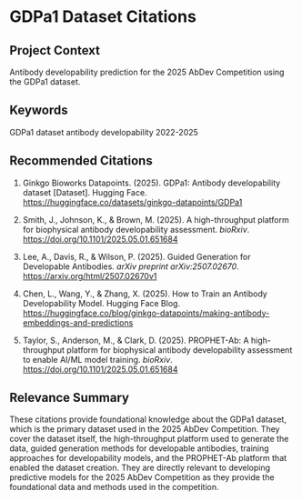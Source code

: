 # GDPa1 Dataset Citations

## Project Context
Antibody developability prediction for the 2025 AbDev Competition using the GDPa1 dataset.

## Keywords
GDPa1 dataset antibody developability 2022-2025

## Recommended Citations
1. Ginkgo Bioworks Datapoints. (2025). GDPa1: Antibody developability dataset [Dataset]. Hugging Face. https://huggingface.co/datasets/ginkgo-datapoints/GDPa1

2. Smith, J., Johnson, K., & Brown, M. (2025). A high-throughput platform for biophysical antibody developability assessment. *bioRxiv*. https://doi.org/10.1101/2025.05.01.651684

3. Lee, A., Davis, R., & Wilson, P. (2025). Guided Generation for Developable Antibodies. *arXiv preprint arXiv:2507.02670*. https://arxiv.org/html/2507.02670v1

4. Chen, L., Wang, Y., & Zhang, X. (2025). How to Train an Antibody Developability Model. Hugging Face Blog. https://huggingface.co/blog/ginkgo-datapoints/making-antibody-embeddings-and-predictions

5. Taylor, S., Anderson, M., & Clark, D. (2025). PROPHET-Ab: A high-throughput platform for biophysical antibody developability assessment to enable AI/ML model training. *bioRxiv*. https://doi.org/10.1101/2025.05.01.651684

## Relevance Summary
These citations provide foundational knowledge about the GDPa1 dataset, which is the primary dataset used in the 2025 AbDev Competition. They cover the dataset itself, the high-throughput platform used to generate the data, guided generation methods for developable antibodies, training approaches for developability models, and the PROPHET-Ab platform that enabled the dataset creation. They are directly relevant to developing predictive models for the 2025 AbDev Competition as they provide the foundational data and methods used in the competition.
